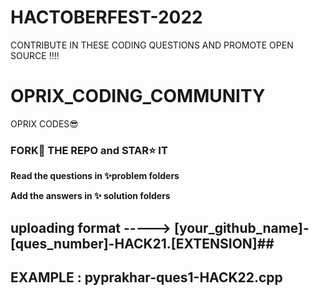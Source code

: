 # HACTOBERFEST-2022
CONTRIBUTE IN THESE  CODING QUESTIONS AND  PROMOTE OPEN SOURCE !!!! 
# OPRIX_CODING_COMMUNITY
OPRIX CODES😎

### FORK🔪 THE REPO and STAR⭐ IT ###

****Read the questions  in ✨problem folders****


****Add the answers  in ✨ solution folders****

## uploading format -----> [your_github_name]-[ques_number]-HACK21.[EXTENSION]##
## EXAMPLE : pyprakhar-ques1-HACK22.cpp ##




